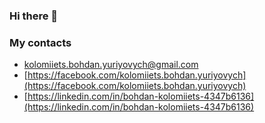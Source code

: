 ### Hi there 👋

### My contacts

- [kolomiiets.bohdan.yuriyovych@gmail.com](kolomiiets.bohdan.yuriyovych@gmail.com)
- [https://facebook.com/kolomiiets.bohdan.yuriyovych](https://facebook.com/kolomiiets.bohdan.yuriyovych)
- [https://linkedin.com/in/bohdan-kolomiiets-4347b6136](https://linkedin.com/in/bohdan-kolomiiets-4347b6136)

<!--
**bohdan-kolomiiets/bohdan-kolomiiets** is a ✨ _special_ ✨ repository because its `README.md` (this file) appears on your GitHub profile.

Here are some ideas to get you started:

- 🔭 I’m currently working on ...
- 🌱 I’m currently learning ...
- 👯 I’m looking to collaborate on ...
- 🤔 I’m looking for help with ...
- 💬 Ask me about ...
- 📫 How to reach me: ...
- 😄 Pronouns: ...
- ⚡ Fun fact: ...
-->
